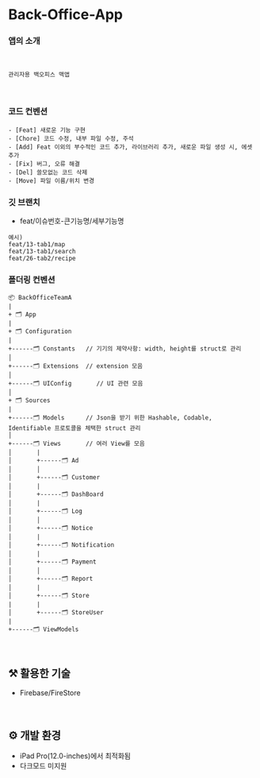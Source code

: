 # Back-Office-App

### 앱의 소개

<br>

```
관리자용 백오피스 맥앱
```

<br>

### 코드 컨벤션

```
- [Feat] 새로운 기능 구현
- [Chore] 코드 수정, 내부 파일 수정, 주석
- [Add] Feat 이외의 부수적인 코드 추가, 라이브러리 추가, 새로운 파일 생성 시, 에셋 추가
- [Fix] 버그, 오류 해결
- [Del] 쓸모없는 코드 삭제
- [Move] 파일 이름/위치 변경
```

### 깃 브랜치

- feat/이슈번호-큰기능명/세부기능명

```
예시)
feat/13-tab1/map
feat/13-tab1/search
feat/26-tab2/recipe
```

### 폴더링 컨벤션

```
📦 BackOfficeTeamA
|
+ 🗂 App
|
+ 🗂 Configuration
|
+------🗂 Constants   // 기기의 제약사항: width, height를 struct로 관리
│
+------🗂 Extensions  // extension 모음
│
+------🗂 UIConfig       // UI 관련 모음
│
+ 🗂 Sources
|
+------🗂 Models      // Json을 받기 위한 Hashable, Codable, Identifiable 프로토콜을 체택한 struct 관리
│
+------🗂 Views       // 여러 View를 모음
│       |
│       +------🗂 Ad
│       │
│       +------🗂 Customer
│       |
│       +------🗂 DashBoard
│       |
│       +------🗂 Log
│       │
│       +------🗂 Notice
│       |
│       +------🗂 Notification
│       |
│       +------🗂 Payment
│       │
│       +------🗂 Report
│       |
│       +------🗂 Store
|       |
│       +------🗂 StoreUser
|
+------🗂 ViewModels

```

<br>

## ⚒️ 활용한 기술

- Firebase/FireStore

<br>

## ⚙️ 개발 환경

- iPad Pro(12.0-inches)에서 최적화됨
- 다크모드 미지원
  <br>
